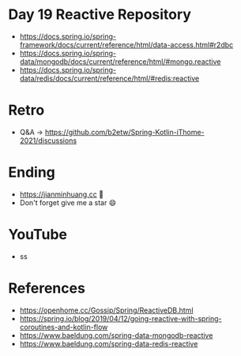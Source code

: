# Day 19 Reactive Repository
* https://docs.spring.io/spring-framework/docs/current/reference/html/data-access.html#r2dbc
* https://docs.spring.io/spring-data/mongodb/docs/current/reference/html/#mongo.reactive
* https://docs.spring.io/spring-data/redis/docs/current/reference/html/#redis:reactive

# Retro
* Q&A -> https://github.com/b2etw/Spring-Kotlin-iThome-2021/discussions

# Ending
* https://jianminhuang.cc 🌈
* Don't forget give me a star 😄

# YouTube
* ss

# References
* https://openhome.cc/Gossip/Spring/ReactiveDB.html
* https://spring.io/blog/2019/04/12/going-reactive-with-spring-coroutines-and-kotlin-flow
* https://www.baeldung.com/spring-data-mongodb-reactive
* https://www.baeldung.com/spring-data-redis-reactive
